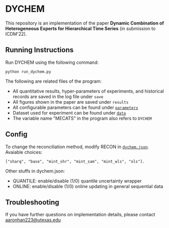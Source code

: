 # DYCHEM

This repository is an implementation of the paper **Dynamic Combination of Heterogeneous Experts for Hierarchical Time Series** (in submission to ICDM'22).

## Running Instructions
Run DYCHEM using the following command:
```
python run_dychem.py
```
The following are related files of the program:
 - All quantitative results, hyper-parameters of experiments, and historical records are saved in the log file under `save`
 - All figures shown in the paper are saved under `results`
 - All configurable parameters can be found under [`parameters`](./parameters)
 - Dataset used for experiment can be found under [`data`](./data)
 - The variable name "MECATS" in the program also refers to `DYCHEM`

## Config
To change the reconciliation method, modify RECON in [`dychem.json`](./parameters/dychem.json). Avaiable choices:
```
["sharq", "base", "mint_shr", "mint_sam", "mint_wls", "ols"].
```
Other stuffs in dychem.json:
 - QUANTILE: enable/disable (1/0) quantile uncertainty wrapper
 - ONLINE: enable/disable (1/0) online updating in general sequential data

## Troubleshooting
If you have further questions on implementation details, please contact aaronhan223@utexas.edu
